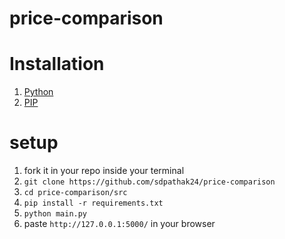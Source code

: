 # price-comparison

# Installation

1. <a href="https://www.python.org/downloads/">Python</a>
2. <a href="https://pip.pypa.io/en/stable/installation/">PIP</a>

# setup

1. fork it in your repo
inside your terminal
2. ` git clone https://github.com/sdpathak24/price-comparison `
3. ` cd price-comparison/src `
4. ` pip install -r requirements.txt `
5. ` python main.py `
9. paste ` http://127.0.0.1:5000/ ` in your browser

